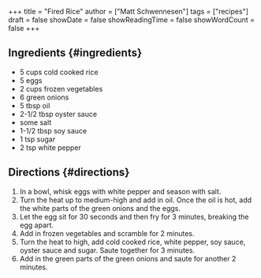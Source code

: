 +++
title = "Fired Rice"
author = ["Matt Schwennesen"]
tags = ["recipes"]
draft = false
showDate = false
showReadingTime = false
showWordCount = false
+++

## Ingredients {#ingredients}

-   5 cups cold cooked rice
-   5 eggs
-   2 cups frozen vegetables
-   6 green onions
-   5 tbsp oil
-   2-1/2 tbsp oyster sauce
-   some salt
-   1-1/2 tbsp soy sauce
-   1 tsp sugar
-   2 tsp white pepper


## Directions {#directions}

1.  In a bowl, whisk eggs with white pepper and season with salt.
2.  Turn the heat up to medium-high and add in oil. Once the oil is hot, add the
    white parts of the green onions and the eggs.
3.  Let the egg sit for 30 seconds and then fry for 3 minutes, breaking the egg
    apart.
4.  Add in frozen vegetables and scramble for 2 minutes.
5.  Turn the heat to high, add cold cooked rice, white pepper, soy sauce, oyster
    sauce and sugar. Saute together for 3 minutes.
6.  Add in the green parts of the green onions and saute for another 2 minutes.
